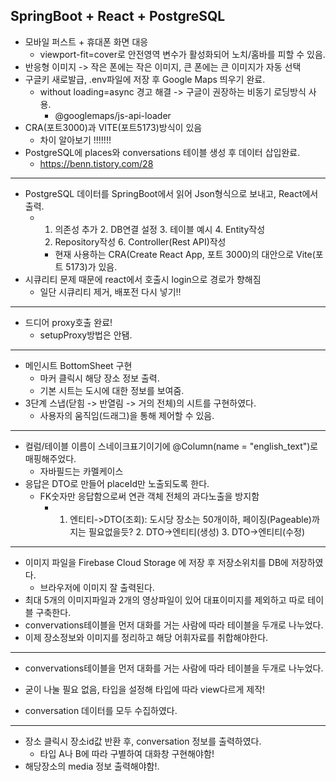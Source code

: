 ## SpringBoot + React + PostgreSQL
* 모바일 퍼스트 + 휴대폰 화면 대응
  - viewport-fit=cover로 안전영역 변수가 활성화되어 노치/홈바를 피할 수 있음.
* 반응형 이미지 -> 작은 폰에는 작은 이미지, 큰 폰에는 큰 이미지가 자동 선택
* 구글키 새로발급, .env파일에 저장 후 Google Maps 띄우기 완료.
  - without loading=async 경고 해결 -> 구글이 권장하는 비동기 로딩방식 사용.
    + @googlemaps/js-api-loader
* CRA(포트3000)과 VITE(포트5173)방식이 있음
  - 차이 알아보기 !!!!!!!
* PostgreSQL에 places와 conversations 테이블 생성 후 데이터 삽입완료.
  - https://benn.tistory.com/28
--- 
* PostgreSQL 데이터를 SpringBoot에서 읽어 Json형식으로 보내고, React에서 출력.
  - 1. 의존성 추가 2. DB연결 설정 3. 테이블 예시 4. Entity작성
     5. Repository작성 6. Controller(Rest API)작성
    + 현재 사용하는 CRA(Create React App, 포트 3000)의 대안으로 Vite(포트 5173)가 있음.
* 시큐리티 문제 때문에 react에서 호출시 login으로 경로가 향해짐
  - 일단 시큐리티 제거, 배포전 다시 넣기!!
--- 
* 드디어 proxy호출 완료!
  - setupProxy방법은 안됌.
--- 
* 메인시트 BottomSheet 구현 
  - 마커 클릭시 해당 장소 정보 출력.
  - 기본 시트는 도시에 대한 정보를 보여줌.
* 3단계 스냅(닫힘 -> 반열림 -> 거의 전체)의 시트를 구현하였다.
  - 사용자의 움직임(드래그)을 통해 제어할 수 있음.
--- 
* 컬럼/테이블 이름이 스네이크표기이기에 @Column(name = "english_text")로 매핑해주었다.
  - 자바필드는 카멜케이스
* 응답은 DTO로 만들어 placeId만 노출되도록 한다.
  - FK숫자만 응답함으로써 연관 객체 전체의 과다노출을 방지함
    + 1. 엔티티->DTO(조회): 도시당 장소는 50개이하, 페이징(Pageable)까지는 필요없을듯? 2. DTO->엔티티(생성) 3. DTO->엔티티(수정)
---
* 이미지 파일을 Firebase Cloud Storage 에 저장 후 저장소위치를 DB에 저장하였다.
  - 브라우저에 이미지 잘 출력된다.
* 최대 5개의 이미지파일과 2개의 영상파일이 있어 대표이미지를 제외하고 따로 테이블 구축한다.
*  convervations테이블을 먼저 대화를 거는 사람에 따라 테이블을 두개로 나누었다.
*  이제 장소정보와 이미지를 정리하고 해당 어휘자료를 취합해야한다.
---
*  convervations테이블을 먼저 대화를 거는 사람에 따라 테이블을 두개로 나누었다.
  - 굳이 나눌 필요 없음, 타입을 설정해 타입에 따라 view다르게 제작!
*  conversation 데이터를 모두 수집하였다.
---
* 장소 클릭시 장소id값 반환 후, conversation 정보를 출력하였다.
  - 타입 A나 B에 따라 구별하여 대화창 구현해야함!
* 해당장소의 media 정보 출력해야함!.

